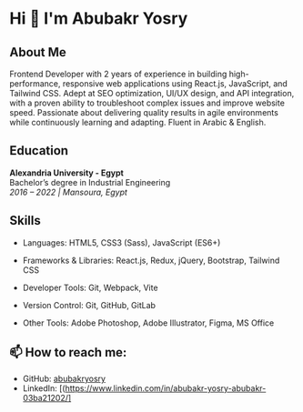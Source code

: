 # Hi 👋 I'm Abubakr Yosry

## About Me
Frontend Developer with 2 years of experience in building high-performance, responsive web applications using React.js, JavaScript, and Tailwind CSS. Adept at SEO optimization, UI/UX design, and API integration, with a proven ability to troubleshoot complex issues and improve website speed. Passionate about delivering quality results in agile environments while continuously learning and adapting. Fluent in Arabic & English.

## Education
**Alexandria University - Egypt**  
Bachelor’s degree in Industrial Engineering  
_2016 – 2022 | Mansoura, Egypt_

## Skills
- Languages: HTML5, CSS3 (Sass), JavaScript (ES6+)

- Frameworks & Libraries: React.js, Redux, jQuery, Bootstrap, Tailwind CSS

- Developer Tools: Git, Webpack, Vite

- Version Control: Git, GitHub, GitLab

- Other Tools: Adobe Photoshop, Adobe Illustrator, Figma, MS Office

<!-- Add more skills if you want -->

## 📫 How to reach me:
- GitHub: [abubakryosry](https://github.com/abubakryosry)
- LinkedIn: [(https://www.linkedin.com/in/abubakr-yosry-abubakr-03ba21202/]
